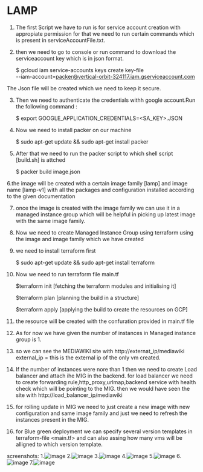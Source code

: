 # LAMP


1. The first Script we have to run is for service account creation with appropiate permission for that we need to run certain commands which is present in serviceAccountFile.txt.

2. then we need to go to console or run command to download the serviceaccount key which is in json format.

   $ gcloud iam service-accounts keys create key-file \
        --iam-account=packer@vertical-orbit-324117.iam.gserviceaccount.com

The Json file will be created which we need to keep it secure.

3. Then we need to authenticate the credentials withh google account.Run the following command :

   $ export GOOGLE_APPLICATION_CREDENTIALS=<SA_KEY>.JSON

4. Now we need to install packer on our machine

   $ sudo apt-get update && sudo apt-get install packer

5. After that we need to run the packer script to which shell script [build.sh] is attched

   $ packer build image.json

6.the image will be created with a certain image family [lamp] and image name [lamp-v1] with all the packages and configuration installed  according to the given documentation

7. once the image is created with the image family we can use it in a managed instance group which will be helpful in picking up latest image with the same image family.

8. Now we need to create Managed Instance Group using terraform using the image and image family which we have created

9. we need to install terraform first

     $ sudo apt-get update && sudo apt-get install terraform

10. Now we need to run terraform file main.tf

    $terraform init [fetching the terraform modules and initialising it]
    
    $terraform plan [planning the build in a structure]
    
    $terraform apply [applying the build to create the resources on GCP]
    
11. the resource will be created with the confuration provided in main.tf file

12. As for now we have given the number of instances in Managed instance group is 1.

13. so we can see the MEDIAWIKI site with http://externat_ip/mediawiki
         external_ip = this is the external ip of the only vm created.
     
14. If the  number of instances were nore than 1 then we need to create Load balancer and attach ihe MIG in the backend.
  for load balancer we need to create forwarding rule,http_proxy,urlmap,backend service with health check which will be pointing to the MIG.
  then we would have seen the site with  http://load_balancer_ip/mediawiki
  
15. for rolling update in MIG  we need to just create a new image with new configuration and same image family and just we need to refresh the instances present in the MIG.

16. for Blue green deployment we can specify several version templates in terraform-file <main.tf> and can also assing how many vms will be alligned to which version template.

screenshots:
1.![image](https://user-images.githubusercontent.com/69305821/142619887-90db4439-20a0-489b-8c24-6fb2860aa95f.png)
2.![image](https://user-images.githubusercontent.com/69305821/142620637-ef131ad1-053c-48f2-b012-8b710268f1cc.png)
3.![image](https://user-images.githubusercontent.com/69305821/142623119-9f543ce0-c867-4109-8bc3-d33163b2b827.png)
4.![image](https://user-images.githubusercontent.com/69305821/142623253-2c930bb3-a3b9-4b3a-a43b-484f06102080.png)
5.![image](https://user-images.githubusercontent.com/69305821/142623351-93f43f88-72ee-469e-9cba-1c399e7b9b54.png)
6.![image](https://user-images.githubusercontent.com/69305821/142621860-3443656e-2d5f-4a68-a7bb-f3bed1bfcf12.png)
7.![image](https://user-images.githubusercontent.com/69305821/142622007-d9719ae1-7fc6-4e7b-8455-60ca5c6e0a7c.png)






    

